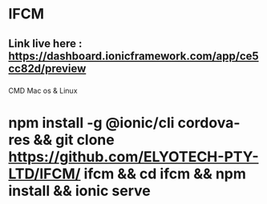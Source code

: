 # IFCM 
## Link live here : https://dashboard.ionicframework.com/app/ce5cc82d/preview
### 
CMD Mac os & Linux 
# npm install -g @ionic/cli cordova-res && git clone https://github.com/ELYOTECH-PTY-LTD/IFCM/ ifcm && cd ifcm && npm install && ionic serve
